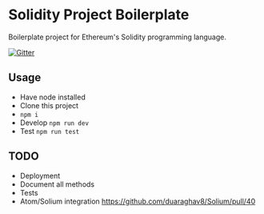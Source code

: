 # Solidity Project Boilerplate

Boilerplate project for Ethereum's Solidity programming language.

[![Gitter](https://badges.gitter.im/Join%20Chat.svg)](https://gitter.im/DigixGlobal/devtools?utm_source=badge&utm_medium=badge&utm_campaign=pr-badge)

## Usage

* Have node installed
* Clone this project
* `npm i`
* Develop `npm run dev`
* Test `npm run test`

## TODO

* Deployment
* Document all methods
* Tests
* Atom/Solium integration https://github.com/duaraghav8/Solium/pull/40
